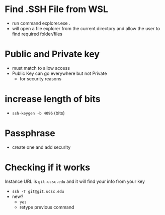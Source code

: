 # Find .SSH File from WSL

- run command explorer.exe .
- will open a file explorer from the current directory and allow the user to find required folder/files

# Public and Private key

- must match to allow access
- Public Key can go everywhere but not Private
  - for security reasons

# increase length of bits

- `ssh-keygen -b 4096` (bits)

# Passphrase

- create one and add security

# Checking if it works

Instance URL is `git.ucsc.edu` and it will find your info from your key

- `ssh -T git@git.ucsc.edu`
- new?
  - `yes`
  - retype previous command
